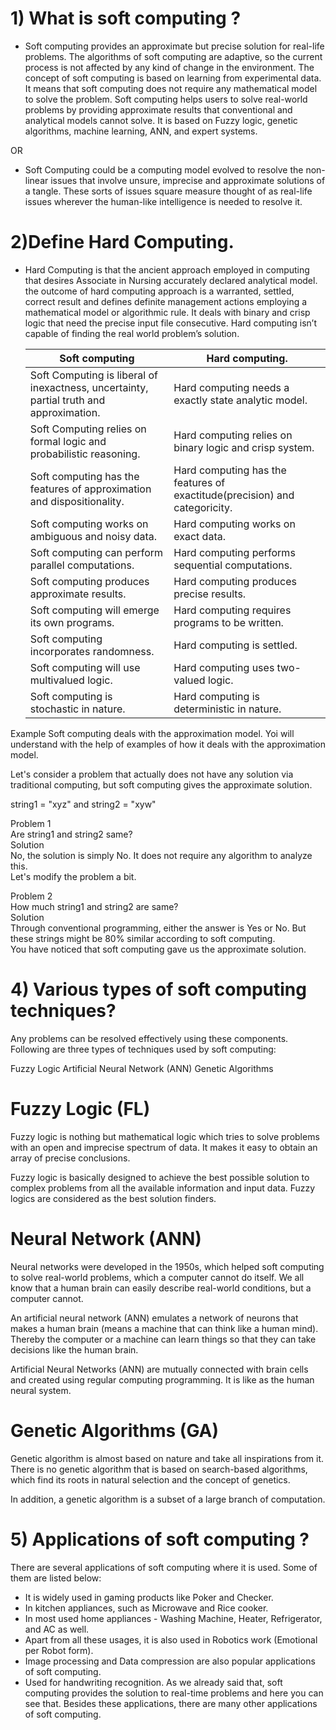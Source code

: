 # 1) What is soft computing ?
- Soft computing provides an approximate but precise solution for real-life problems.
The algorithms of soft computing are adaptive, so the current process is not affected by any kind of change in the environment.
The concept of soft computing is based on learning from experimental data. It means that soft computing does not require any mathematical model to solve the problem.
Soft computing helps users to solve real-world problems by providing approximate results that conventional and analytical models cannot solve.
It is based on Fuzzy logic, genetic algorithms, machine learning, ANN, and expert systems.

OR

- Soft Computing could be a computing model evolved to resolve the non-linear issues that involve unsure, imprecise and approximate solutions of a tangle.
These sorts of issues square measure thought of as real-life issues wherever the human-like intelligence is needed to resolve it.


# 2)Define Hard Computing.
- Hard Computing is that the ancient approach employed in computing that desires Associate in Nursing accurately declared analytical model. the outcome of hard computing approach is a warranted, settled, correct result and defines definite management actions employing a mathematical model or algorithmic rule. 
  It deals with binary and crisp logic that need the precise input file consecutive. Hard computing isn’t capable of finding the real world problem’s solution.
  
  
   Soft computing | Hard computing.  
  --- | --- 
   Soft Computing is liberal of inexactness, uncertainty, partial truth and approximation. | Hard computing needs a exactly state analytic model.
	Soft Computing relies on formal logic and probabilistic reasoning. |	Hard computing relies on binary logic and crisp system.
	Soft computing has the features of approximation and dispositionality.  |	Hard computing has the features of exactitude(precision) and categoricity.
	Soft computing works on ambiguous and noisy data. |	Hard computing works on exact data.
	Soft computing can perform parallel computations. |	Hard computing performs sequential computations.
	Soft computing produces approximate results. |	Hard computing produces precise results.
	Soft computing will emerge its own programs. |	Hard computing requires programs to be written.
	Soft computing incorporates randomness. |	Hard computing is settled.
	Soft computing will use multivalued logic. |	Hard computing uses two-valued logic.
	Soft computing is stochastic in nature. | Hard computing is deterministic in nature.


Example
Soft computing deals with the approximation model. Yoi will understand with the help of examples of how it deals with the approximation model.

Let's consider a problem that actually does not have any solution via traditional computing, but soft computing gives the approximate solution.

string1 = "xyz" and string2 = "xyw"

Problem 1  
Are string1 and string2 same?  
Solution  
No, the solution is simply No. It does not require any algorithm to analyze this.  
Let's modify the problem a bit.

Problem 2  
How much string1 and string2 are same?  
Solution  
Through conventional programming, either the answer is Yes or No. But these strings might be 80% similar according to soft computing.  
You have noticed that soft computing gave us the approximate solution.

# 4) Various types of soft computing techniques?
Any problems can be resolved effectively using these components. Following are three types of techniques used by soft computing:

Fuzzy Logic
Artificial Neural Network (ANN)
Genetic Algorithms

# Fuzzy Logic (FL)
Fuzzy logic is nothing but mathematical logic which tries to solve problems with an open and imprecise spectrum of data. It makes it easy to obtain an array of 
precise conclusions.

Fuzzy logic is basically designed to achieve the best possible solution to complex problems from all the available information and input data. 
Fuzzy logics are considered as the best solution finders.

# Neural Network (ANN)
Neural networks were developed in the 1950s, which helped soft computing to solve real-world problems, which a computer cannot do itself. We all know that a human brain can easily describe real-world conditions, but a computer cannot.


An artificial neural network (ANN) emulates a network of neurons that makes a human brain (means a machine that can think like a human mind). 
Thereby the computer or a machine can learn things so that they can take decisions like the human brain.

Artificial Neural Networks (ANN) are mutually connected with brain cells and created using regular computing programming. 
It is like as the human neural system.

# Genetic Algorithms (GA)
Genetic algorithm is almost based on nature and take all inspirations from it. 
There is no genetic algorithm that is based on search-based algorithms, which find its roots in natural selection and the concept of genetics.


In addition, a genetic algorithm is a subset of a large branch of computation.


# 5) Applications of soft computing ?

There are several applications of soft computing where it is used. Some of them are listed below:

- It is widely used in gaming products like Poker and Checker.
- In kitchen appliances, such as Microwave and Rice cooker.
- In most used home appliances - Washing Machine, Heater, Refrigerator, and AC as well.
- Apart from all these usages, it is also used in Robotics work (Emotional per Robot form).
- Image processing and Data compression are also popular applications of soft computing.
- Used for handwriting recognition.
As we already said that, soft computing provides the solution to real-time problems and here you can see that. Besides these applications, there are many other applications of soft computing.
